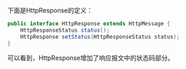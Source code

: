 下面是HttpResponse的定义：
```java
public interface HttpResponse extends HttpMessage {
	HttpResponseStatus status();
	HttpResponse setStatus(HttpResponseStatus status);
}
```
可以看到，HttpResponse增加了响应报文中的状态码部分。